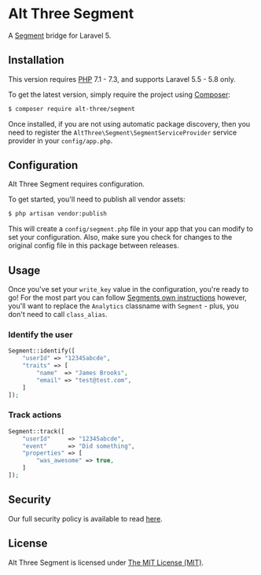 # Alt Three Segment

A [Segment](https://segment.com/) bridge for Laravel 5.


## Installation

This version requires [PHP](https://php.net) 7.1 - 7.3, and supports Laravel 5.5 - 5.8 only.

To get the latest version, simply require the project using [Composer](https://getcomposer.org):

```bash
$ composer require alt-three/segment
```

Once installed, if you are not using automatic package discovery, then you need to register the  `AltThree\Segment\SegmentServiceProvider` service provider in your `config/app.php`.


## Configuration

Alt Three Segment requires configuration.

To get started, you'll need to publish all vendor assets:

```bash
$ php artisan vendor:publish
```

This will create a `config/segment.php` file in your app that you can modify to set your configuration. Also, make sure you check for changes to the original config file in this package between releases.


## Usage

Once you've set your `write_key` value in the configuration, you're ready to go! For the most part you can follow [Segments own instructions](https://segment.com/docs/libraries/php/quickstart) however, you'll want to replace the `Analytics` classname with `Segment` - plus, you don't need to call `class_alias`.

### Identify the user

```php
Segment::identify([
    "userId" => "12345abcde",
    "traits" => [
        "name"  => "James Brooks",
        "email" => "test@test.com",
    ]
]);
```

### Track actions

```php
Segment::track([
    "userId"     => "12345abcde",
    "event"      => "Did something",
    "properties" => [
        "was_awesome" => true,
    ]
]);
```


## Security

Our full security policy is available to read [here](https://github.com/AltThree/Segment/security/policy).


## License

Alt Three Segment is licensed under [The MIT License (MIT)](LICENSE).
